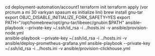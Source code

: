 cd deployment-automation/account1
terraform init
terraform apply (vor prcnum a mi 30 varkyan spasum es initialize lini)
brew install gnu-tar  
export OBJC_DISABLE_INITIALIZE_FORK_SAFETY=YES
export PATH="/opt/homebrew/opt/gnu-tar/libexec/gnubin:$PATH"
ansible-playbook --private-key ~/.ssh/id_rsa -i ../hosts.ini -v ansible/provision-node.yml           
ansible-playbook --private-key ~/.ssh/id_rsa -i ../hosts.ini -v ansible/deploy-prometheus-grafana.yml
ansible-playbook --private-key ~/.ssh/id_rsa -i ../hosts.ini -v ansible/provision-clickhouse.yml  


